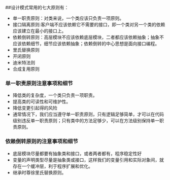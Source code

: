 ##设计模式常用的七大原则有：
- 单一职责原则：对类来说，一个类应该只负责一项原则。
- 接口隔离原则:客户端不应该依赖它不需要的接口，即一个类对另一个类的依赖应该建立在最小的接口上。
- 依赖倒转原则：高层模块不应该依赖底层模块，二者都应该依赖抽象；抽象不应该依赖细节，细节应该依赖抽象；依赖倒转的中心思想是面向接口编程。
- 里氏替换原则
- 开闭原则
- 迪米特法则
- 合成复用原则

### 单一职责原则注意事项和细节
- 降低类的复杂度，一个类只负责一项职责。
- 提高类的可读性和可维护性。
- 降低变更引起得的风险
- 通常情况下，我们应当遵守单一职责原则，只有逻辑足够简单，才可以在代码 级别违反单一职责原则；只有类中的方法足够少，可以在方法级别保持单一职责原则。
### 依赖倒转原则的注意事项和细节
- 底层模块尽量都要有抽象类和接口，或者两者都有，程序稳定性好
- 变量的声明类型尽量是抽象类或接口，这样我们的变量引用和实际对象间，就存在一个缓冲层，利于程序扩展和优化。
- 继承时尊徐里氏替换原则。

